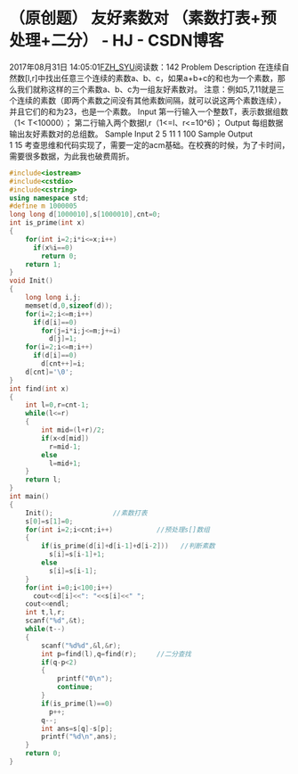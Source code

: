 # （原创题） 友好素数对 （素数打表+预处理+二分） - HJ - CSDN博客
2017年08月31日 14:05:01[FZH_SYU](https://me.csdn.net/feizaoSYUACM)阅读数：142
Problem Description
在连续自然数[l,r]中找出任意三个连续的素数a、b、c，如果a+b+c的和也为一个素数，那么我们就称这样的三个素数a、b、c为一组友好素数对。
注意：例如5,7,11就是三个连续的素数（即两个素数之间没有其他素数间隔，就可以说这两个素数连续），并且它们的和为23，也是一个素数。
Input 
第一行输入一个整数T，表示数据组数（1< T<10000）； 
第二行输入两个数据l,r（1<=l、r<=10^6)；
Output 
每组数据输出友好素数对的总组数。
Sample Input 
2 
5 11 
1 100
Sample Output  
1 
15
考查思维和代码实现了，需要一定的acm基础。在校赛的时候，为了卡时间，需要很多数据，为此我也破费周折。
```cpp
#include<iostream>
#include<cstdio>
#include<cstring>
using namespace std;
#define m 1000005
long long d[1000010],s[1000010],cnt=0;
int is_prime(int x)     
{
    for(int i=2;i*i<=x;i++)
      if(x%i==0)
        return 0;
    return 1;
}
void Init()
{
    long long i,j;
    memset(d,0,sizeof(d));
    for(i=2;i<=m;i++)
      if(d[i]==0)
        for(j=i*i;j<=m;j+=i)
          d[j]=1;
    for(i=2;i<=m;i++)
      if(d[i]==0)
        d[cnt++]=i;
    d[cnt]='\0';
}
int find(int x)   
{
    int l=0,r=cnt-1; 
    while(l<=r)
    {
        int mid=(l+r)/2;
        if(x<d[mid])
          r=mid-1;
        else
          l=mid+1;
    }
    return l;
}
int main()
{
    Init();               //素数打表 
    s[0]=s[1]=0;
    for(int i=2;i<cnt;i++)           //预处理s[]数组 
    {
        if(is_prime(d[i]+d[i-1]+d[i-2]))   //判断素数 
          s[i]=s[i-1]+1;
        else
          s[i]=s[i-1];
    }
    for(int i=0;i<100;i++)
      cout<<d[i]<<": "<<s[i]<<" ";
    cout<<endl;
    int t,l,r;
    scanf("%d",&t);
    while(t--)
    {
        scanf("%d%d",&l,&r);
        int p=find(l),q=find(r);     //二分查找
        if(q-p<2)
        {
            printf("0\n");
            continue;
        }
        if(is_prime(l)==0)
          p++;
        q--;
        int ans=s[q]-s[p];
        printf("%d\n",ans);
    }
    return 0;
}
```
